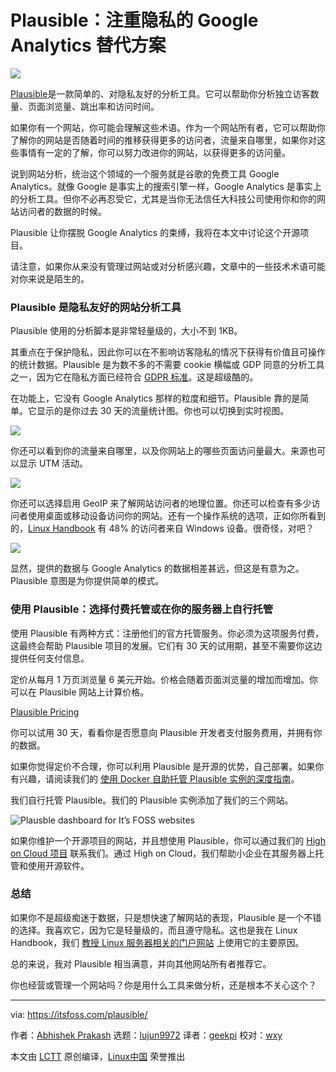 [#]: subject: (Plausible: Privacy-Focused Google Analytics Alternative)
[#]: via: (https://itsfoss.com/plausible/)
[#]: author: (Abhishek Prakash https://itsfoss.com/author/abhishek/)
[#]: collector: (lujun9972)
[#]: translator: (geekpi)
[#]: reviewer: (wxy)
[#]: publisher: ( )
[#]: url: ( )

Plausible：注重隐私的 Google Analytics 替代方案
======

![](https://img.linux.net.cn/data/attachment/album/202104/10/110720jc8hckngaqr6wch1.jpg)

[Plausible][1]是一款简单的、对隐私友好的分析工具。它可以帮助你分析独立访客数量、页面浏览量、跳出率和访问时间。

如果你有一个网站，你可能会理解这些术语。作为一个网站所有者，它可以帮助你了解你的网站是否随着时间的推移获得更多的访问者，流量来自哪里，如果你对这些事情有一定的了解，你可以努力改进你的网站，以获得更多的访问量。

说到网站分析，统治这个领域的一个服务就是谷歌的免费工具 Google Analytics。就像 Google 是事实上的搜索引擎一样，Google Analytics 是事实上的分析工具。但你不必再忍受它，尤其是当你无法信任大科技公司使用你和你的网站访问者的数据的时候。

Plausible 让你摆脱 Google Analytics 的束缚，我将在本文中讨论这个开源项目。

请注意，如果你从来没有管理过网站或对分析感兴趣，文章中的一些技术术语可能对你来说是陌生的。

### Plausible 是隐私友好的网站分析工具

Plausible 使用的分析脚本是非常轻量级的，大小不到 1KB。

其重点在于保护隐私，因此你可以在不影响访客隐私的情况下获得有价值且可操作的统计数据。Plausible 是为数不多的不需要 cookie 横幅或 GDP 同意的分析工具之一，因为它在隐私方面已经符合 [GDPR 标准][2]。这是超级酷的。

在功能上，它没有 Google Analytics 那样的粒度和细节。Plausible 靠的是简单。它显示的是你过去 30 天的流量统计图。你也可以切换到实时视图。

![][3]

你还可以看到你的流量来自哪里，以及你网站上的哪些页面访问量最大。来源也可以显示 UTM 活动。

![][4]

你还可以选择启用 GeoIP 来了解网站访问者的地理位置。你还可以检查有多少访问者使用桌面或移动设备访问你的网站。还有一个操作系统的选项，正如你所看到的，[Linux Handbook][5] 有 48% 的访问者来自 Windows 设备。很奇怪，对吧？

![][6]

显然，提供的数据与 Google Analytics 的数据相差甚远，但这是有意为之。Plausible 意图是为你提供简单的模式。

### 使用 Plausible：选择付费托管或在你的服务器上自行托管

使用 Plausible 有两种方式：注册他们的官方托管服务。你必须为这项服务付费，这最终会帮助 Plausible 项目的发展。它们有 30 天的试用期，甚至不需要你这边提供任何支付信息。

定价从每月 1 万页浏览量 6 美元开始。价格会随着页面浏览量的增加而增加。你可以在 Plausible 网站上计算价格。

[Plausible Pricing][7]

你可以试用 30 天，看看你是否愿意向 Plausible 开发者支付服务费用，并拥有你的数据。

如果你觉得定价不合理，你可以利用 Plausible 是开源的优势，自己部署。如果你有兴趣，请阅读我们的 [使用 Docker 自助托管 Plausible 实例的深度指南][8]。

我们自行托管 Plausible。我们的 Plausible 实例添加了我们的三个网站。

![Plausble dashboard for It’s FOSS websites][9]

如果你维护一个开源项目的网站，并且想使用 Plausible，你可以通过我们的 [High on Cloud 项目][10] 联系我们。通过 High on Cloud，我们帮助小企业在其服务器上托管和使用开源软件。

### 总结

如果你不是超级痴迷于数据，只是想快速了解网站的表现，Plausible 是一个不错的选择。我喜欢它，因为它是轻量级的，而且遵守隐私。这也是我在 Linux Handbook，我们 [教授 Linux 服务器相关的门户网站][11] 上使用它的主要原因。

总的来说，我对 Plausible 相当满意，并向其他网站所有者推荐它。

你也经营或管理一个网站吗？你是用什么工具来做分析，还是根本不关心这个？

--------------------------------------------------------------------------------

via: https://itsfoss.com/plausible/

作者：[Abhishek Prakash][a]
选题：[lujun9972][b]
译者：[geekpi](https://github.com/geekpi)
校对：[wxy](https://github.com/wxy)

本文由 [LCTT](https://github.com/LCTT/TranslateProject) 原创编译，[Linux中国](https://linux.cn/) 荣誉推出

[a]: https://itsfoss.com/author/abhishek/
[b]: https://github.com/lujun9972
[1]: https://plausible.io/
[2]: https://gdpr.eu/compliance/
[3]: https://i1.wp.com/itsfoss.com/wp-content/uploads/2021/03/plausible-graph-lhb.png?resize=800%2C395&ssl=1
[4]: https://i1.wp.com/itsfoss.com/wp-content/uploads/2021/03/plausible-stats-lhb-2.png?resize=800%2C333&ssl=1
[5]: https://linuxhandbook.com/
[6]: https://i0.wp.com/itsfoss.com/wp-content/uploads/2021/03/plausible-geo-ip-stats.png?resize=800%2C331&ssl=1
[7]: https://plausible.io/#pricing
[8]: https://linuxhandbook.com/plausible-deployment-guide/
[9]: https://i0.wp.com/itsfoss.com/wp-content/uploads/2021/03/plausible-analytics-for-itsfoss.png?resize=800%2C231&ssl=1
[10]: https://highoncloud.com/
[11]: https://linuxhandbook.com/about/#ethical-web-portal
